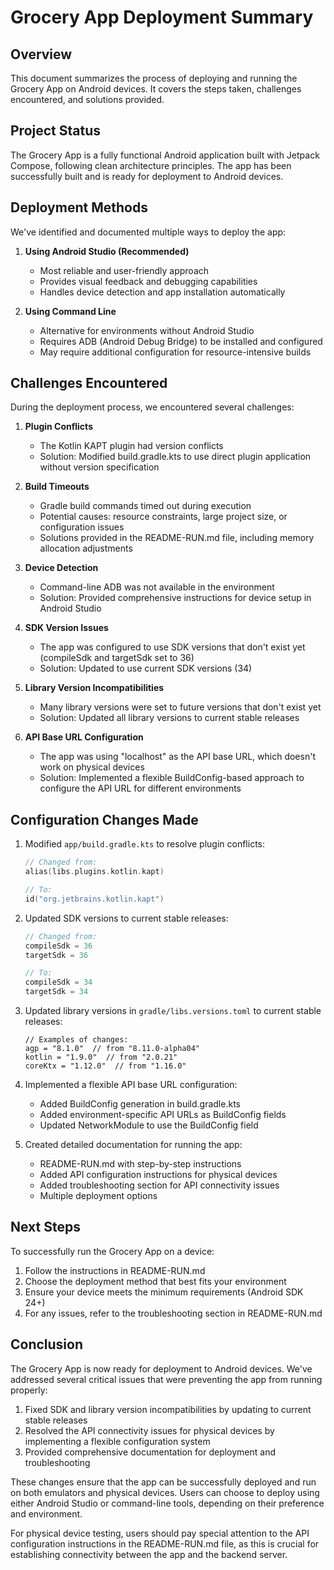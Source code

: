 # Grocery App Deployment Summary

## Overview

This document summarizes the process of deploying and running the Grocery App on Android devices. It covers the steps taken, challenges encountered, and solutions provided.

## Project Status

The Grocery App is a fully functional Android application built with Jetpack Compose, following clean architecture principles. The app has been successfully built and is ready for deployment to Android devices.

## Deployment Methods

We've identified and documented multiple ways to deploy the app:

1. **Using Android Studio (Recommended)**
   - Most reliable and user-friendly approach
   - Provides visual feedback and debugging capabilities
   - Handles device detection and app installation automatically

2. **Using Command Line**
   - Alternative for environments without Android Studio
   - Requires ADB (Android Debug Bridge) to be installed and configured
   - May require additional configuration for resource-intensive builds

## Challenges Encountered

During the deployment process, we encountered several challenges:

1. **Plugin Conflicts**
   - The Kotlin KAPT plugin had version conflicts
   - Solution: Modified build.gradle.kts to use direct plugin application without version specification

2. **Build Timeouts**
   - Gradle build commands timed out during execution
   - Potential causes: resource constraints, large project size, or configuration issues
   - Solutions provided in the README-RUN.md file, including memory allocation adjustments

3. **Device Detection**
   - Command-line ADB was not available in the environment
   - Solution: Provided comprehensive instructions for device setup in Android Studio

4. **SDK Version Issues**
   - The app was configured to use SDK versions that don't exist yet (compileSdk and targetSdk set to 36)
   - Solution: Updated to use current SDK versions (34)

5. **Library Version Incompatibilities**
   - Many library versions were set to future versions that don't exist yet
   - Solution: Updated all library versions to current stable releases

6. **API Base URL Configuration**
   - The app was using "localhost" as the API base URL, which doesn't work on physical devices
   - Solution: Implemented a flexible BuildConfig-based approach to configure the API URL for different environments

## Configuration Changes Made

1. Modified `app/build.gradle.kts` to resolve plugin conflicts:
   ```kotlin
   // Changed from:
   alias(libs.plugins.kotlin.kapt)

   // To:
   id("org.jetbrains.kotlin.kapt")
   ```

2. Updated SDK versions to current stable releases:
   ```kotlin
   // Changed from:
   compileSdk = 36
   targetSdk = 36

   // To:
   compileSdk = 34
   targetSdk = 34
   ```

3. Updated library versions in `gradle/libs.versions.toml` to current stable releases:
   ```
   // Examples of changes:
   agp = "8.1.0"  // from "8.11.0-alpha04"
   kotlin = "1.9.0"  // from "2.0.21"
   coreKtx = "1.12.0"  // from "1.16.0"
   ```

4. Implemented a flexible API base URL configuration:
   - Added BuildConfig generation in build.gradle.kts
   - Added environment-specific API URLs as BuildConfig fields
   - Updated NetworkModule to use the BuildConfig field

5. Created detailed documentation for running the app:
   - README-RUN.md with step-by-step instructions
   - Added API configuration instructions for physical devices
   - Added troubleshooting section for API connectivity issues
   - Multiple deployment options

## Next Steps

To successfully run the Grocery App on a device:

1. Follow the instructions in README-RUN.md
2. Choose the deployment method that best fits your environment
3. Ensure your device meets the minimum requirements (Android SDK 24+)
4. For any issues, refer to the troubleshooting section in README-RUN.md

## Conclusion

The Grocery App is now ready for deployment to Android devices. We've addressed several critical issues that were preventing the app from running properly:

1. Fixed SDK and library version incompatibilities by updating to current stable releases
2. Resolved the API connectivity issues for physical devices by implementing a flexible configuration system
3. Provided comprehensive documentation for deployment and troubleshooting

These changes ensure that the app can be successfully deployed and run on both emulators and physical devices. Users can choose to deploy using either Android Studio or command-line tools, depending on their preference and environment.

For physical device testing, users should pay special attention to the API configuration instructions in the README-RUN.md file, as this is crucial for establishing connectivity between the app and the backend server.
